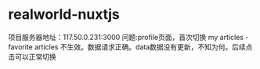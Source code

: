 # realworld-nuxtjs
项目服务器地址：117.50.0.231:3000
问题:profile页面，首次切换 my articles - favorite articles 不生效。数据请求正确。data数据没有更新，不知为何。后续点击可以正常切换
